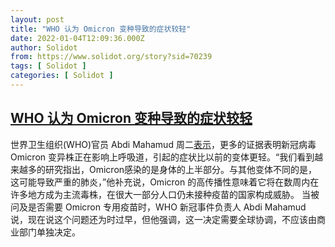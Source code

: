 ```yaml
---
layout: post
title: "WHO 认为 Omicron 变种导致的症状较轻"
date: 2022-01-04T12:09:36.000Z
author: Solidot
from: https://www.solidot.org/story?sid=70239
tags: [ Solidot ]
categories: [ Solidot ]
---
```

<!--1641298176000-->
[WHO 认为 Omicron 变种导致的症状较轻](https://www.solidot.org/story?sid=70239)
------

<div>
世界卫生组织(WHO)官员 Abdi Mahamud 周二<a href="https://cn.reuters.com/article/who-omicron-impact-0104-tues-idCNKBS2JE0QM?il=0">表示</a>，更多的证据表明新冠病毒 Omicron 变异株正在影响上呼吸道，引起的症状比以前的变体更轻。“我们看到越来越多的研究指出，Omicron感染的是身体的上半部分。与其他变体不同的是，这可能导致严重的肺炎，”他补充说，Omicron 的高传播性意味着它将在数周内在许多地方成为主流毒株，在很大一部分人口仍未接种疫苗的国家构成威胁。 当被问及是否需要 Omicron 专用疫苗时，WHO 新冠事件负责人 Abdi Mahamud 说，现在说这个问题还为时过早，但他强调，这一决定需要全球协调，不应该由商业部门单独决定。
</div>
